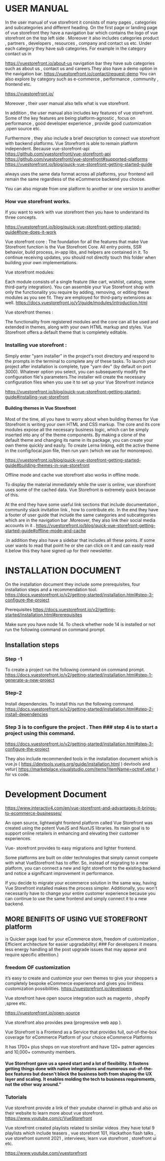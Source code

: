 # USER MANUAL

In the user manual of vue storefront it consists of many pages , categories and subcategories and different heading. On the first page or landing page of vue storefront they have a navigation bar which contains the logo of vue storefront on the top left side . Moreover it also includes categories product , partners , developers , resources , company and contact us etc. Under each category they have sub categories. For example in the category contact us in 

https://vuestorefront.io/about-us
navigation bar they have sub categories such as about us , contact us and careers.They also have a demo option in the navigation bar.
https://vuestorefront.io/contact/request-demo
You can also explore by category such as e-commerce , performance , community , frontend etc.

https://vuestorefront.io/


Moreover , their user manual also tells what is vue storefront.

In addition , the user manual also includes key features of vue storefront. Some of the key features are being platform-agnostic , focus on performance , good developer experience , provide good customization ,open source etc.

Furthermore , they also include a brief description to connect vue storefront with backend platforms. Vue Storefront is able to remain platform independent. Because vue-storefront-api 
https://github.com/vuestorefront/vue-storefront-api
https://github.com/vuestorefront/vue-storefront#supported-platforms
https://vuestorefront.io/blog/quick-vue-storefront-getting-started-guide

always uses the same data format across all platforms, your frontend will remain the same regardless of the eCommerce backend you choose.

You can also migrate from one platform to another or one version to another

### How vue storefront works.

If you want to work with vue storefront then you have to understand its three concepts.

https://vuestorefront.io/blog/quick-vue-storefront-getting-started-guide#how-does-it-work

Vue storefront core :
The foundation for all the features that make Vue Storefront function is the Vue Storefront Core. All entry points, SSR behavior, build process, in-app libs, and helpers are contained in it. To continue receiving updates, you should not directly touch this folder when building your own implementations.

Vue storefront modules:

Each module consists of a single feature (like cart, wishlist, catalog, some third-party integration). You can assemble your Vue Storefront shop with only the functionality you require by adding, removing, or editing these modules as you see fit. They are employed for third-party extensions as well.
https://docs.vuestorefront.io/v1/guide/modules/introduction.html

Vue storefront themes :

The functionality from registered modules and the core can all be used and extended in themes, along with your own HTML markup and styles. Vue Storefront offers a default theme that is completely editable.






### Installing vue storefront :



Simply enter "yarn installer" in the project's root directory and respond to the prompts in the terminal to complete any of these tasks. To launch your project after installation is complete, type "yarn dev" (by default on port 3000). Whatever option you select, you can subsequently modify the configuration file's parameters.The installer will create the necessary configuration files when you use it to set up your Vue Storefront instance

https://vuestorefront.io/blog/quick-vue-storefront-getting-started-guide#installing-vue-storefront


#### Building themes in Vue Storefront
Most of the time, all you have to worry about when building themes for Vue Storefront is writing your own HTML and CSS markup. The core and its core modules expose all the necessary business logic, which can be simply inserted into any of the theme components.
By making a clone of the default theme and changing its name in its package, you can create your own theme quickly and easily. To create Lerna linking, edit the active theme in the config/local.json file, then run yarn (which we use for monorepos).

https://vuestorefront.io/blog/quick-vue-storefront-getting-started-guide#building-themes-in-vue-storefront

Offline mode and cache
vue  storefront also works in offline mode.



To display the material immediately while the user is online, vue storefront uses some of the cached data. Vue Storefront is extremely quick because of this.

At the end they have some useful link sections that include documentation , community slack invitation link , how to contribute etc. In the end they have a footer of user guide that include the same categories and subcategories which are in the navigation bar .Moreover, they also link their social media accounts in it .
https://vuestorefront.io/blog/quick-vue-storefront-getting-started-guide#offline-mode-and-cache




.In addition they also have a sidebar that includes all these points. If some user wants to read that point he or she can click on it and can easily read it.below this they have signed up for their newsletter.




# INSTALLATION DOCUMENT

On the installation document they include some prerequisites, four installation steps and a recommendation tool.
https://docs.vuestorefront.io/v2/getting-started/installation.html#step-3-configure-the-project

Prerequisites 
https://docs.vuestorefront.io/v2/getting-started/installation.html#prerequisites

Make sure you have node 14. To check whether node 14 is installed or not run the following command on command prompt.


## Installation steps

### Step -1 

To create a project run the following command on command prompt.
https://docs.vuestorefront.io/v2/getting-started/installation.html#step-1-generate-a-new-project




### Step-2 
Install dependencies.
To install this run the following command.
https://docs.vuestorefront.io/v2/getting-started/installation.html#step-2-install-dependencies


### Step 3 is to configure the project . Then ### step 4 is to start a project using this command.

https://docs.vuestorefront.io/v2/getting-started/installation.html#step-3-configure-the-project




They also include recommended tools in the installation document which is vue.js (
https://devtools.vuejs.org/guide/installation.html )
 devtools and vetur( https://marketplace.visualstudio.com/items?itemName=octref.vetur ) for vs code.




 # Development Document

https://www.interactiv4.com/en/vue-storefront-and-advantages-it-brings-to-ecommerce-businesses/

An open source, lightweight frontend platform called Vue Storefront was created using the potent VueJS and NuxtJS libraries. Its main goal is to support online retailers in enhancing and elevating their customer experiences.

Vue- storefront provides to easy migrations and lighter frontend.

Some platforms are built on older technologies that simply cannot compete with what VueStorefront has to offer. So, instead of migrating to a new platform, you can connect a new and light storefront to the existing backend and notice a significant improvement in performance.


If you decide to migrate your ecommerce solution in the same way, having Vue Storefront installed makes the process simpler. Additionally, you won't necessarily have to change your entire customer experience because you can continue to use the same frontend and simply connect it to a new backend.



## MORE  BENIFITS OF USING VUE STOREFRONT platform 
is Quicker page load for your eCommerce store, freedom of customization , Efficient architecture for easier upgradability( ###  For developers it means less energy handling all the post upgrade issues that may appear and require specific attention.)


### freedom OF customization

it’s easy to create and customize your own themes to give your shoppers a completely bespoke eCommerce experience and gives you limitless customization possibilities.
https://vuestorefront.io/developers

Vue storefront have open source integration such as magento , shopify ,spree etc.

https://vuestorefront.io/open-source

 Vue storefront also provides pwa (progressive web app ).

Vue Storefront is a Frontend as a Service that provides full, out-of-the-box coverage for eCommerce Platform of your choice
eCommerce Platforms



It has 1700+ plus shops on vue storefront and have 120+ patner agencies and 10,000+ community members.

#### Vue Storefront gave us a speed start and a lot of flexibility. It fastens getting things done with native integrations and numerous out-of-the-box features but doesn't block the business both from shaping the UX layer and scaling. It enables molding the tech to business requirements, not the other way around.”



### Tutorials 

Vue storefront provide a link of their youtube channel in github and also on their website to learn more about vue storefront.
https://www.youtube.com/c/VueStorefront

Vue storefront created playlists related to similar videos .they have total 9 playlists which include teasers , vue storefront 101, Hackathon flash talks , vue storefront summit 2021 , interviews, learn vue storefront , storefront ui etc.

https://www.youtube.com/vuestorefront



